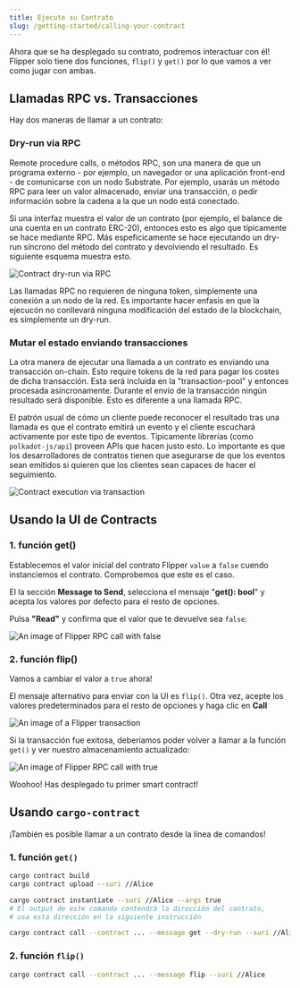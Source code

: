 ```yaml
---
title: Ejecute su Contrato
slug: /getting-started/calling-your-contract
---
```


Ahora que se ha desplegado su contrato, podremos interactuar con él! Flipper solo tiene dos funciones,
 `flip()` y `get()` por lo que vamos a ver como jugar con ambas.

## Llamadas RPC vs. Transacciones

Hay dos maneras de llamar a un contrato:

### Dry-run via RPC

Remote procedure calls, o métodos RPC, son una manera de que un programa externo - por ejemplo, un
navegador or una aplicación front-end - de comunicarse con un nodo Substrate.
Por ejemplo, usarás un método RPC para leer un valor almacenado, enviar una transacción, o 
pedir información sobre la cadena a la que un nodo está conectado.

Si una interfaz muestra el valor de un contrato (por ejemplo, el balance de una cuenta
en un contrato ERC-20), entonces esto es algo que típicamente se hace mediante RPC.
Más espeficicamente se hace ejecutando un dry-run síncrono del método del contrato y
devolviendo el resultado.
Es siguiente esquema muestra esto.

![Contract dry-run via RPC](/img/rpc.png)

Las llamadas RPC no requieren de ninguna token, simplemente una conexión a un nodo
de la red. Es importante hacer enfasis en que la ejecucón no conllevará ninguna modificación
del estado de la blockchain, es simplemente un dry-run.

### Mutar el estado enviando transacciones

La otra manera de ejecutar una llamada a un contrato es enviando una transacción
on-chain. Esto require tokens de la red para pagar los costes de dicha transacción.
Esta será incluida en la "transaction-pool" y entonces procesada asíncronamente.
Durante el envío de la transacción ningún resultado será disponible. Esto es diferente
a una llamada RPC.

El patrón usual de cómo un cliente puede reconocer el resultado tras una llamada es que
el contrato emitirá un evento y el cliente escuchará activamente por este tipo de eventos.
Típicamente librerías (como `polkadot-js/api`) proveen APIs que hacen justo esto.
Lo importante es que los desarrolladores de contratos tienen que asegurarse de que
los eventos sean emitidos si quieren que los clientes sean capaces de hacer el seguimiento.

![Contract execution via transaction](/img/events.png)

## Usando la UI de Contracts
### 1. función get()

Establecemos el valor inicial del contrato Flipper
`value` a `false` cuendo instanciemos el contrato. Comprobemos que este es el caso.

El la sección **Message to Send**, selecciona el mensaje "**get(): bool**" y acepta los valores por defecto para el resto de opciones.

Pulsa **"Read"** y confirma que el valor que te devuelve sea `false`:

![An image of Flipper RPC call with false](/img/flipper-false.png)

### 2. función flip()

Vamos a cambiar el valor a `true` ahora!

El mensaje alternativo para enviar con la UI es `flip()`. Otra vez, acepte los valores predeterminados para el resto de opciones y haga clic en **Call**

![An image of a Flipper transaction](/img/send-as-transaction.png)

Si la transacción fue exitosa, deberíamos poder volver a llamar a la función `get()` y ver nuestro almacenamiento actualizado:

![An image of Flipper RPC call with true](/img/flipper-true.png)

Woohoo! Has desplegado tu primer smart contract!

## Usando `cargo-contract`

¡También es posible llamar a un contrato desde la línea de comandos!

### 1. función `get()`

```bash
cargo contract build
cargo contract upload --suri //Alice

cargo contract instantiate --suri //Alice --args true
# El output de este comando contendrá la dirección del contrato,
# usa esta dirección en la siguiente instrucción

cargo contract call --contract ... --message get --dry-run --suri //Alice
```

### 2. función `flip()`

```bash
cargo contract call --contract ... --message flip --suri //Alice
```